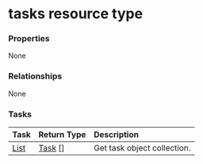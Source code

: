 # tasks resource type



### Properties
None

### Relationships
None


### Tasks

| Task		   | Return Type	|Description|
|:---------------|:--------|:----------|
|[List](../api/task_list.md) | [Task](task.md) [] |Get task object collection. |

<!-- uuid: b543febe-e82e-42be-bc84-4ea0f7af193c
2015-10-15 04:07:55 UTC -->
<!-- {
  "type": "#page.annotation",
  "description": "tasks resource",
  "keywords": "",
  "section": "documentation",
  "tocPath": ""
}-->
